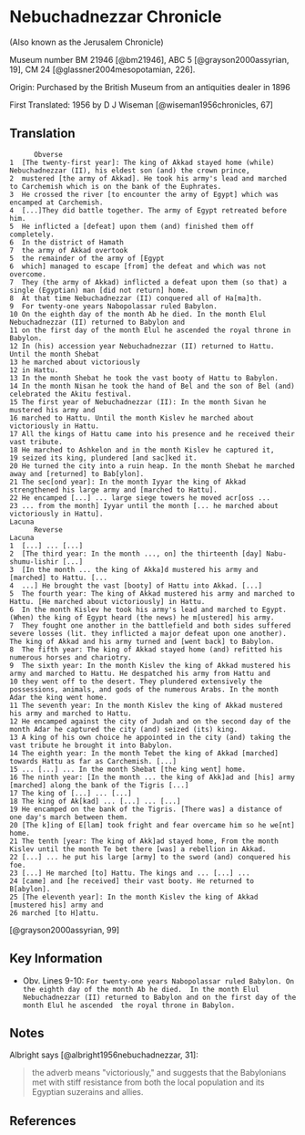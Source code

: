 # Nebuchadnezzar Chronicle

(Also known as the Jerusalem Chronicle)

Museum number BM 21946 [@bm21946], ABC 5 [@grayson2000assyrian, 19], CM 24 [@glassner2004mesopotamian, 226].

Origin: Purchased by the British Museum from an antiquities dealer in 1896

First Translated: 1956 by D J Wiseman [@wiseman1956chronicles, 67]

## Translation
```
      Obverse
1  [The twenty-first year]: The king of Akkad stayed home (while) Nebuchadnezzar (II), his eldest son (and) the crown prince,
2  mustered [the army of Akkad]. He took his army's lead and marched to Carchemish which is on the bank of the Euphrates.
3  He crossed the river [to encounter the army of Egypt] which was encamped at Carchemish.
4  [...]They did battle together. The army of Egypt retreated before him.
5  He inflicted a [defeat] upon them (and) finished them off completely.
6  In the district of Hamath
7  the army of Akkad overtook
5  the remainder of the army of [Egypt
6  which] managed to escape [from] the defeat and which was not overcome.
7  They (the army of Akkad) inflicted a defeat upon them (so that) a single (Egyptian) man [did not return] home.
8  At that time Nebuchadnezzar (II) conquered all of Ha[ma]th.
9  For twenty-one years Nabopolassar ruled Babylon.
10 On the eighth day of the month Ab he died. In the month Elul Nebuchadnezzar (II) returned to Babylon and
11 on the first day of the month Elul he ascended the royal throne in Babylon.
12 In (his) accession year Nebuchadnezzar (II) returned to Hattu. Until the month Shebat
13 he marched about victoriously
12 in Hattu.
13 In the month Shebat he took the vast booty of Hattu to Babylon.
14 In the month Nisan he took the hand of Bel and the son of Bel (and) celebrated the Akitu festival.
15 The first year of Nebuchadnezzar (II): In the month Sivan he mustered his army and
16 marched to Hattu. Until the month Kislev he marched about victoriously in Hattu.
17 All the kings of Hattu came into his presence and he received their vast tribute.
18 He marched to Ashkelon and in the month Kislev he captured it,
19 seized its king, plundered [and sac]ked it.
20 He turned the city into a ruin heap. In the month Shebat he marched away and [returned] to Bab[ylon].
21 The sec[ond year]: In the month Iyyar the king of Akkad strengthened his large army and [marched to Hattu].
22 He encamped [...] ... large siege towers he moved acr[oss ...
23 ... from the month] Iyyar until the month [... he marched about victoriously in Hattu].
Lacuna
      Reverse
Lacuna
1  [...] ... [...]
2  [The third year: In the month ..., on] the thirteenth [day] Nabu-shumu-lishir [...]
3  [In the month ... the king of Akka]d mustered his army and [marched] to Hattu. [...
4  ...] He brought the vast [booty] of Hattu into Akkad. [...]
5  The fourth year: The king of Akkad mustered his army and marched to Hattu. [He marched about victoriously] in Hattu.
6  In the month Kislev he took his army's lead and marched to Egypt. (When) the king of Egypt heard (the news) he m[ustered] his army.
7  They fought one another in the battlefield and both sides suffered severe losses (lit. they inflicted a major defeat upon one another). The king of Akkad and his army turned and [went back] to Babylon.
8  The fifth year: The king of Akkad stayed home (and) refitted his numerous horses and chariotry.
9  The sixth year: In the month Kislev the king of Akkad mustered his army and marched to Hattu. He despatched his army from Hattu and
10 they went off to the desert. They plundered extensively the possessions, animals, and gods of the numerous Arabs. In the month Adar the king went home.
11 The seventh year: In the month Kislev the king of Akkad mustered his army and marched to Hattu.
12 He encamped against the city of Judah and on the second day of the month Adar he captured the city (and) seized (its) king.
13 A king of his own choice he appointed in the city (and) taking the vast tribute he brought it into Babylon.
14 The eighth year: In the month Tebet the king of Akkad [marched] towards Hattu as far as Carchemish. [...]
15 ... [...] ... In the month Shebat [the king went] home.
16 The ninth year: [In the month ... the king of Akk]ad and [his] army [marched] along the bank of the Tigris [...]
17 The king of [...] ... [...]
18 The king of Ak[kad] ... [...] ... [...]
19 He encamped on the bank of the Tigris. [There was] a distance of one day's march between them.
20 [The k]ing of E[lam] took fright and fear overcame him so he we[nt] home.
21 The tenth [year: The king of Akk]ad stayed home, From the month Kislev until the month Te bet there [was] a rebellion in Akkad.
22 [...] ... he put his large [army] to the sword (and) conquered his foe.
23 [...] He marched [to] Hattu. The kings and ... [...] ...
24 [came] and [he received] their vast booty. He returned to B[abylon].
25 [The eleventh year]: In the month Kislev the king of Akkad [mustered his] army and
26 marched [to H]attu.
```
[@grayson2000assyrian, 99]

## Key Information

- Obv. Lines 9-10: `For twenty-one years Nabopolassar ruled Babylon. On the eighth day of the month Ab he died. 
In the month Elul Nebuchadnezzar (II) returned to Babylon and on the first day of the month Elul he ascended 
the royal throne in Babylon.`

## Notes

Albright says [@albright1956nebuchadnezzar, 31]:

> the adverb means "victoriously," and suggests that the Babylonians met with stiff resistance
  from both the local population and its Egyptian suzerains and allies.

## References
